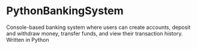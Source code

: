 # PythonBankingSystem

Console-based banking system where users can create accounts, deposit and withdraw money, transfer funds, and view their transaction history. Written in Python
